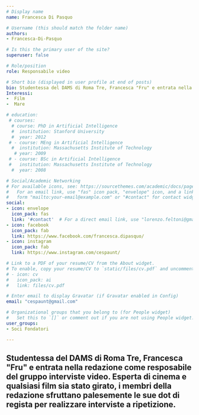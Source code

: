 ```yaml
---
# Display name
name: Francesca Di Pasquo

# Username (this should match the folder name)
authors:
- Francesca-Di-Pasquo

# Is this the primary user of the site?
superuser: false

# Role/position
role: Responsabile video

# Short bio (displayed in user profile at end of posts)
bio: Studentessa del DAMS di Roma Tre, Francesca "Fru" e entrata nella redazione come resposabile del gruppo interviste video. Esperta di cinema e qualsiasi film sia stato girato, i membri della redazione sfruttano palesemente le sue dot di regista per realizzare interviste a ripetizione.
Interessi:
-  Film
-  Mare

# education:
 # courses:
  # course: PhD in Artificial Intelligence
  #  institution: Stanford University
  #  year: 2012
 # - course: MEng in Artificial Intelligence
  #  institution: Massachusetts Institute of Technology
   # year: 2009
 # - course: BSc in Artificial Intelligence
 #   institution: Massachusetts Institute of Technology
  #  year: 2008

# Social/Academic Networking
# For available icons, see: https://sourcethemes.com/academic/docs/page-builder/#icons
#   For an email link, use "fas" icon pack, "envelope" icon, and a link in the
#   form "mailto:your-email@example.com" or "#contact" for contact widget.
social:
- icon: envelope
  icon_pack: fas
  link: '#contact'  # For a direct email link, use "lorenzo.feltoni@gmail.com".
- icon: facebook
  icon_pack: fab
  link: https://www.facebook.com/francesca.dipasquo/
- icon: instagram
  icon_pack: fab
  link: https://www.instagram.com/cespaunt/

# Link to a PDF of your resume/CV from the About widget.
# To enable, copy your resume/CV to `static/files/cv.pdf` and uncomment the lines below.
# - icon: cv
#   icon_pack: ai
#   link: files/cv.pdf

# Enter email to display Gravatar (if Gravatar enabled in Config)
email: "cespaunt@gmail.com"

# Organizational groups that you belong to (for People widget)
#   Set this to `[]` or comment out if you are not using People widget.
user_groups:
- Soci Fondatori

---
```

Studentessa del DAMS di Roma Tre, Francesca "Fru" e entrata nella redazione come resposabile del gruppo interviste video. Esperta di cinema e qualsiasi film sia stato girato, i membri della redazione sfruttano palesemente le sue dot di regista per realizzare interviste a ripetizione.
---
